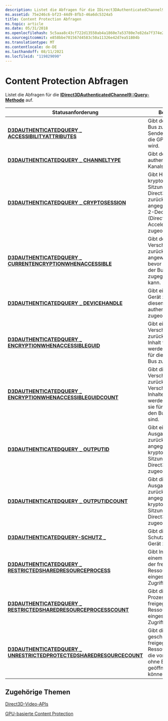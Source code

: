 ```yaml
---
description: Listet die Abfragen für die IDirect3DAuthenticatedChannel9::Query-Methode auf.
ms.assetid: 75e246c6-bf23-44d9-8fb3-46a6dc5324a5
title: Content Protection Abfragen
ms.topic: article
ms.date: 05/31/2018
ms.openlocfilehash: 5c5aaa8c43cf722d13550ab4a1860e7a53780e7e82da7f374e28a7f599a22638
ms.sourcegitcommit: e858bbe701567d4583c50a11326e42d7ea51804b
ms.translationtype: MT
ms.contentlocale: de-DE
ms.lasthandoff: 08/11/2021
ms.locfileid: "119829090"
---
```

# <a name="content-protection-queries"></a>Content Protection Abfragen

Listet die Abfragen für die [**IDirect3DAuthenticatedChannel9::Query-Methode**](/windows/desktop/api/d3d9/nf-d3d9-idirect3dauthenticatedchannel9-query) auf.



| Statusanforderung                                                                                                                            | Beschreibung                                                                                                                                                 |
|-------------------------------------------------------------------------------------------------------------------------------------------|-------------------------------------------------------------------------------------------------------------------------------------------------------------|
| [**D3DAUTHENTICATEDQUERY \_ ACCESSIBILITYATTRIBUTES**](d3dauthenticatedquery-accessibilityattributes.md)                                   | Gibt den Typ des E/A-Bus zurück, der zum Senden von Daten an die GPU verwendet wird.                                                                                                   |
| [**D3DAUTHENTICATEDQUERY \_ CHANNELTYPE**](d3dauthenticatedquery-channeltype.md)                                                           | Gibt den Typ des authentifizierten Kanals zurück.                                                                                                                  |
| [**D3DAUTHENTICATEDQUERY \_ CRYPTOSESSION**](d3dauthenticatedquery-cryptosession.md)                                                       | Gibt Handles an die kryptografische Sitzung und das Direct3D-Gerät zurück, die einem angegebenen DXVA-2-Decodergerät (DirectX Video Acceleration 2) zugeordnet sind. |
| [**D3DAUTHENTICATEDQUERY \_ CURRENTENCRYPTIONWHENACCESSIBLE**](d3dauthenticatedquery-currentencryptionwhenaccessible.md)                   | Gibt den Verschlüsselungstyp zurück, der angewendet wird, bevor die CPU oder der Bus auf inhalte zugegriffen werden kann.                                                            |
| [**D3DAUTHENTICATEDQUERY \_ DEVICEHANDLE**](d3dauthenticatedquery-devicehandle.md)                                                         | Gibt ein Handle an das Gerät zurück, das diesem authentifizierten Kanal zugeordnet ist.                                                                          |
| [**D3DAUTHENTICATEDQUERY \_ ENCRYPTIONWHENACCESSIBLEGUID**](d3dauthenticatedquery-encryptionwhenaccessibleguid.md)                         | Gibt einen der Verschlüsselungstypen zurück, mit denen Inhalt verschlüsselt werden kann, bevor er für die CPU oder den Bus zugänglich wird.                                     |
| [**D3DAUTHENTICATEDQUERY \_ ENCRYPTIONWHENACCESSIBLEGUIDCOUNT**](d3dauthenticatedquery-encryptionwhenaccessibleguidcount.md)               | Gibt die Anzahl der Verschlüsselungstypen zurück, die zum Verschlüsseln von Inhalten verwendet werden können, bevor sie für die CPU oder den Bus zugänglich sind.                                  |
| [**D3DAUTHENTICATEDQUERY \_ OUTPUTID**](d3dauthenticatedquery-outputid.md)                                                                 | Gibt einen der Ausgabebezeichner zurück, der einer angegebenen kryptografischen Sitzung und einem Direct3D-Gerät zugeordnet ist.                                        |
| [**D3DAUTHENTICATEDQUERY \_ OUTPUTIDCOUNT**](d3dauthenticatedquery-outputidcount.md)                                                       | Gibt die Anzahl der Ausgabebezeichner zurück, die einer angegebenen kryptografischen Sitzung und einem Direct3D-Gerät zugeordnet sind.                                             |
| [**D3DAUTHENTICATEDQUERY-SCHUTZ \_**](d3dauthenticatedquery-protection.md)                                                             | Gibt die aktuelle Schutzebene für das Gerät zurück.                                                                                                        |
| [**D3DAUTHENTICATEDQUERY \_ RESTRICTEDSHAREDRESOURCEPROCESS**](d3dauthenticatedquery-restrictedsharedresourceprocess.md)                   | Gibt Informationen zu einem Prozess zurück, der freigegebene Ressourcen mit eingeschränktem Zugriff öffnen darf.                                                        |
| [**D3DAUTHENTICATEDQUERY \_ RESTRICTEDSHAREDRESOURCEPROCESSCOUNT**](d3dauthenticatedquery-restrictedsharedresourceprocesscount.md)         | Gibt die Anzahl der Prozesse zurück, die freigegebene Ressourcen mit eingeschränktem Zugriff öffnen dürfen.                                                           |
| [**D3DAUTHENTICATEDQUERY \_ UNRESTRICTEDPROTECTEDSHAREDRESOURCECOUNT**](d3dauthenticatedquery-unrestrictedprotectedsharedresourcecount.md) | Gibt die Anzahl der geschützten freigegebenen Ressourcen zurück, die von jedem Prozess ohne Einschränkungen geöffnet werden können.                                                    |



 

## <a name="related-topics"></a>Zugehörige Themen

<dl> <dt>

[Direct3D-Video-APIs](direct3d-video-apis.md)
</dt> <dt>

[GPU-basierte Content Protection](gpu-based-content-protection.md)
</dt> </dl>

 

 



